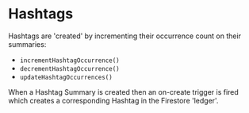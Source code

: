 # Hashtags

Hashtags are 'created' by incrementing their occurrence count on their summaries:
* `incrementHashtagOccurrence()`
* `decrementHashtagOccurrence()`
* `updateHashtagOccurrences()`

When a Hashtag Summary is created then an on-create trigger is fired which creates a corresponding Hashtag in the Firestore 'ledger'.